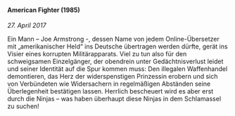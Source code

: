 #### American Fighter (1985)

_27. April 2017_

Ein Mann – Joe Armstrong -, dessen Name von jedem Online-Übersetzer mit „amerikanischer Held“ ins Deutsche übertragen werden dürfte, gerät ins Visier eines korrupten Militärapparats. Viel zu tun also für den schweigsamen Einzelgänger, der obendrein unter Gedächtnisverlust leidet und seiner Identität auf die Spur kommen muss: Den illegalen Waffenhandel demontieren, das Herz der widerspenstigen Prinzessin erobern und sich von Verbündeten wie Widersachern in regelmäßigen Abständen seine Überlegenheit bestätigen lassen. Herrlich bescheuert wird es aber erst durch die Ninjas – was haben überhaupt diese Ninjas in dem Schlamassel zu suchen!
